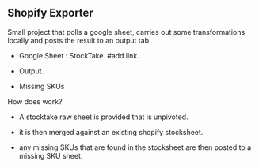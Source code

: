 ## Shopify Exporter


Small project that polls a google sheet, carries out some transformations locally and posts the result to an output tab.


- Google Sheet : StockTake. #add link.

- Output. 

- Missing SKUs



How does work?

* A stocktake raw sheet is provided that is unpivoted.

* it is then merged against an existing shopify stocksheet.

* any missing SKUs that are found in the stocksheet are then posted to a missing SKU sheet.

